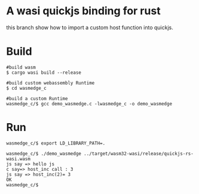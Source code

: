 # A wasi quickjs binding for rust
this branch show how to import a custom host function into quickjs.

# Build
```shell
#build wasm
$ cargo wasi build --release

#build custom webassembly Runtime
$ cd wasmedge_c

#build a custom Runtime
wasmedge_c/$ gcc demo_wasmedge.c -lwasmedge_c -o demo_wasmedge
```

# Run
```shell
wasmedge_c/$ export LD_LIBRARY_PATH=.

wasmedge_c/$ ./demo_wasmedge ../target/wasm32-wasi/release/quickjs-rs-wasi.wasm
js say => hello js
c say=> host_inc call : 3
js say => host_inc(2)= 3
OK
wasmedge_c/$ 
```